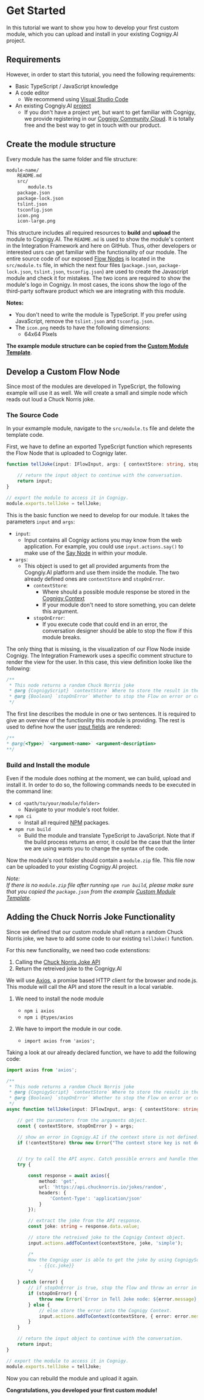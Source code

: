 # Get Started

In this tutorial we want to show you how to develop your first custom module, which you can upload and install in your existing Cognigy.AI project. 

## Requirements 

However, in order to start this tutorial, you need the following requirements:

- Basic TypeScript / JavaScript knowledge
- A code editor
    - We recommend using [Visual Studio Code](https://code.visualstudio.com/?wt.mc_id=DX_841432)
- An existing Cogngiy.AI [project](https://docs.cognigy.com/docs/projects)
    - If you don't have a project yet, but want to get familiar with Cognigy, we provide registering in our [Cognigy Community Cloud](https://hello.cognigy.com/cognigy-community-cloud). It is totally free and the best way to get in touch with our product.

## Create the module structure

Every module has the same folder and file structure:

``` bash
module-name/
    README.md
    src/
        module.ts
    package.json
    package-lock.json
    tslint.json
    tsconfig.json
    icon.png
    icon-large.png
```

This structure includes all required resources to **build** and **upload** the module to Cognigy.AI. The `README.md` is used to show the module's content in the Integration Framework and here on GitHub. Thus, other developers or interested usrs can get familiar with the functionality of our module. The entire source code of our exposed [Flow Nodes](https://docs.cognigy.com/docs/general-usage-information) is located in the `src/module.ts` file, in which the next four files (`package.json`, `package-lock.json`, `tslint.json`, `tsconfig.json`) are used to create the Javascript module and check it for mistakes. The two icons are required to show the module's logo in Cognigy. In most cases, the icons show the logo of the third-party software product which we are integrating with this module. 

**Notes:**
- You don't need to write the module is TypeScript. If you prefer using JavaScript, remove the `tslint.json` and `tsconfig.json`. 
- The `icon.png` needs to have the following dimensions:
    - 64x64 Pixels

**The example module structure can be copied from the [Custom Module Template](../../modules/template)**.

## Develop a Custom Flow Node

Since most of the modules are developed in TypeScript, the following example will use it as well. We will create a small and simple node which reads out loud a Chuck Norris joke.

### The Source Code

In your exmample module, navigate to the `src/module.ts` file and delete the template code.

First, we have to define an exported TypeScript function which represents the Flow Node that is uploaded to Cognigy later.

```typescript
function tellJoke(input: IFlowInput, args: { contextStore: string, stopOnError: boolean }): Promise<IFlowInput | {}> {

    // return the input object to continue with the conversation.
    return input;
}

// export the module to access it in Cognigy.
module.exports.tellJoke = tellJoke;
```

This is the basic function we need to develop for our module. It takes the parameters `input` and `args`:

-  `input`:
    - Input contains all Cognigy actions you may know from the web application. For example, you could use `input.actions.say()` to make use of the [Say Node](https://docs.cognigy.com/docs/say-nodes) in within your module.
- `args`:
    - This object is used to get all provided arguments from the Cogngiy.AI platform and use them inside the module. The two already defined ones are `contextStore` and `stopOnError`. 
        - `contextStore`:
            - Where should a possible module response be stored in the [Cognigy Context](https://docs.cognigy.com/docs/context-object)
            - If your module don't need to store something, you can delete this argument.
        - `stopOnError`:
            - If you execute code that could end in an error, the conversation designer should be able to stop the flow if this module breaks.

The only thing that is missing, is the visualization of our Flow Node inside Cognigy. The Integration Framework uses a specific comment structure to render the view for the user. In this case, this view definition looke like the following:

```typescript
/**
 * This node returns a random Chuck Norris joke
 * @arg {CognigyScript} `contextStore` Where to store the result in the Cognigy Context object.
 * @arg {Boolean} `stopOnError` Whether to stop the Flow on error or continue.
 */
```

The first line describes the module in one or two sentences. It is required to give an overview of the functionlity this module is providing. The rest is used to define how the user [input fields](https://docs.cognigy.com/docs/integration-framework#section-input-types) are rendered:

```typescript
/**
* @arg{<Type>} `<argument-name>` <argument-description>
**/
```

### Build and Install the module

Even if the module does nothing at the moment, we can build, upload and install it. In order to do so, the following commands needs to be executed in the command line:

- `cd <path/to/your/module/folder>`
    - Navigate to your module's root folder.
- `npm ci`
    - Install all required [NPM](https://www.npmjs.com/) packages.
- `npm run build`
    - Build the module and translate TypeScript to JavaScript. Note that if the build process returns an error, it could be the case that the linter we are using wants you to change the syntax of the code.

Now the module's root folder should contain a `module.zip` file. This file now can be uploaded to your existing Cognigy.AI project.

*Note:* \
*If there is no `module.zip` file after running `npm run build`, please make sure that you copied the `package.json` from the example [Custom Module Template](../../modules/template).*

## Adding the Chuck Norris Joke Functionality

Since we defined that our custom module shall return a random Chuck Norris joke, we have to add some code to our existing `tellJoke()` function.

For this new functionality, we need two code extenstions:

1. Calling the [Chuck Norris Joke API](https://api.chucknorris.io/jokes/random)
2. Return the retreived joke to the Cognigy.AI


We will use [Axios](https://www.npmjs.com/package/axios), a promise based HTTP client for the browser and node.js. This module will call the API and store the result in a local variable.

1. We need to install the node module
    - `npm i axios`
    - `npm i @types/axios`

2. We have to import the module in our code.
    - `import axios from 'axios';`

Taking a look at our already declared function, we have to add the following code:

```typescript
import axios from 'axios';

/**
 * This node returns a random Chuck Norris joke
 * @arg {CognigyScript} `contextStore` Where to store the result in the Cognigy Context object.
 * @arg {Boolean} `stopOnError` Whether to stop the Flow on error or continue.
 */
async function tellJoke(input: IFlowInput, args: { contextStore: string, stopOnError: boolean }): Promise<IFlowInput | {}> {

    // get the parameters from the arguments object.
    const { contextStore, stopOnError } = args;

    // show an error in Cognigy.AI if the context store is not defined.
    if (!contextStore) throw new Error("The context store key is not defined. You need it to store the result into the Cognigy Context object.");


    // try to call the API async. Catch possible errors and handle them.
    try {

        const response = await axios({
            method: 'get',
            url: 'https://api.chucknorris.io/jokes/random',
            headers: {
                'Content-Type': 'application/json'
            }
        });

        // extract the joke from the API response.
        const joke: string = response.data.value;

        // store the retreived joke to the Cognigy Context object.
        input.actions.addToContext(contextStore, joke, 'simple');

        /*
        Now the Cognigy user is able to get the joke by using CognigyScript:
            - {{cc.joke}}
        */

    } catch (error) {
        // if stopOnError is true, stop the flow and throw an error in the Cognigy User Interface.
        if (stopOnError) {
            throw new Error(`Error in Tell Joke node: ${error.message}.`);
        } else {
            // else store the error into the Cognigy Context.
            input.actions.addToContext(contextStore, { error: error.message }, 'simple');
        }
    }

    // return the input object to continue with the conversation.
    return input;
}

// export the module to access it in Cognigy.
module.exports.tellJoke = tellJoke;
```

Now you can rebuild the module and upload it again.

**Congratulations, you developed your first custom module!**
